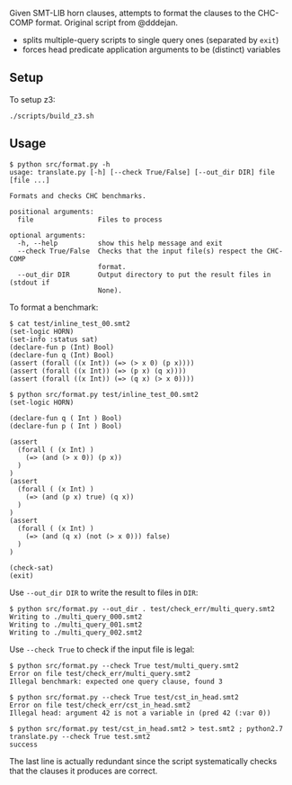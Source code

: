 Given SMT-LIB horn clauses, attempts to format the clauses to the CHC-COMP format. Original script from @dddejan.

- splits multiple-query scripts to single query ones (separated by `exit`)
- forces head predicate application arguments to be (distinct) variables

## Setup

To setup z3:

```
./scripts/build_z3.sh
```

## Usage

```
$ python src/format.py -h
usage: translate.py [-h] [--check True/False] [--out_dir DIR] file [file ...]

Formats and checks CHC benchmarks.

positional arguments:
  file                Files to process

optional arguments:
  -h, --help          show this help message and exit
  --check True/False  Checks that the input file(s) respect the CHC-COMP
                      format.
  --out_dir DIR       Output directory to put the result files in (stdout if
                      None).
```

To format a benchmark:

```
$ cat test/inline_test_00.smt2
(set-logic HORN)
(set-info :status sat)
(declare-fun p (Int) Bool)
(declare-fun q (Int) Bool)
(assert (forall ((x Int)) (=> (> x 0) (p x))))
(assert (forall ((x Int)) (=> (p x) (q x))))
(assert (forall ((x Int)) (=> (q x) (> x 0))))

$ python src/format.py test/inline_test_00.smt2
(set-logic HORN)

(declare-fun q ( Int ) Bool)
(declare-fun p ( Int ) Bool)

(assert
  (forall ( (x Int) )
    (=> (and (> x 0)) (p x))
  )
)
(assert
  (forall ( (x Int) )
    (=> (and (p x) true) (q x))
  )
)
(assert
  (forall ( (x Int) )
    (=> (and (q x) (not (> x 0))) false)
  )
)

(check-sat)
(exit)
```

Use `--out_dir DIR` to write the result to files in `DIR`:

```
$ python src/format.py --out_dir . test/check_err/multi_query.smt2
Writing to ./multi_query_000.smt2
Writing to ./multi_query_001.smt2
Writing to ./multi_query_002.smt2
```

Use `--check True` to check if the input file is legal:

```
$ python src/format.py --check True test/multi_query.smt2
Error on file test/check_err/multi_query.smt2
Illegal benchmark: expected one query clause, found 3

$ python src/format.py --check True test/cst_in_head.smt2
Error on file test/check_err/cst_in_head.smt2
Illegal head: argument 42 is not a variable in (pred 42 (:var 0))

$ python src/format.py test/cst_in_head.smt2 > test.smt2 ; python2.7 translate.py --check True test.smt2
success
```

The last line is actually redundant since the script systematically checks that the clauses it produces are correct.